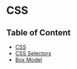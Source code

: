 # **CSS**

## **Table of Content**

- [CSS](./1-css.md)
- [CSS Selectors](./2-selectors.md)
- [Box Model]()
